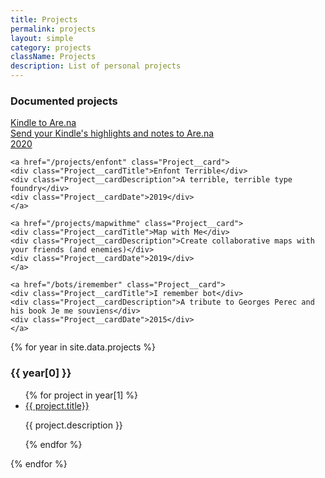 ```yaml
---
title: Projects
permalink: projects
layout: simple
category: projects
className: Projects
description: List of personal projects
---
```


<div class="Projects">
<h3>Documented projects</h3>

<div class="Project__cards">
    <a href="/projects/arena" class="Project__card">
        <div class="Project__cardTitle">Kindle to Are.na</div>
        <div class="Project__cardDescription">Send your Kindle's highlights and notes to Are.na</div>
        <div class="Project__cardDate">2020</div>
    </a>

    <a href="/projects/enfont" class="Project__card">
    <div class="Project__cardTitle">Enfont Terrible</div>
    <div class="Project__cardDescription">A terrible, terrible type foundry</div>
    <div class="Project__cardDate">2019</div>
    </a>

    <a href="/projects/mapwithme" class="Project__card">
    <div class="Project__cardTitle">Map with Me</div>
    <div class="Project__cardDescription">Create collaborative maps with your friends (and enemies)</div>
    <div class="Project__cardDate">2019</div>
    </a>

    <a href="/bots/iremember" class="Project__card">
    <div class="Project__cardTitle">I remember bot</div>
    <div class="Project__cardDescription">A tribute to Georges Perec and his book Je me souviens</div>
    <div class="Project__cardDate">2015</div>
    </a>

</div>

<div class="Projects__lists">
{% for year in site.data.projects %}

<div class="Projects__year">
    <h3>{{ year[0] }}</h3>
    <ul class="Project__list">
        {% for project in year[1] %}
        <li>
            <a href="{{ project.url}}">{{ project.title}}</a>
            <p>{{ project.description }}</p>
        </li>
        {% endfor %}
    </ul>
</div>
{% endfor %}
</div>
</div>
